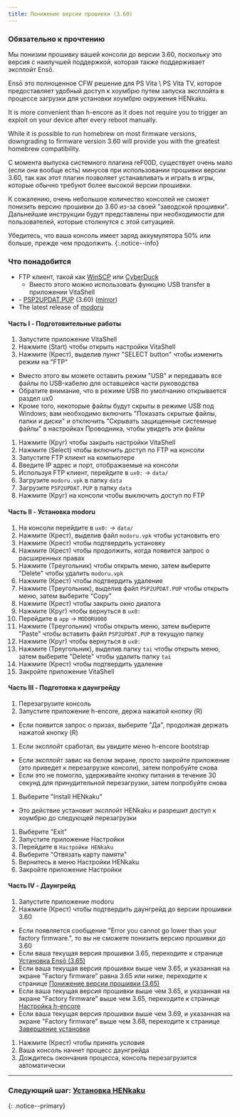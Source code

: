```yaml
---
title: Понижение версии прошивки (3.60)
---
```


### Обязательно к прочтению

Мы понизим прошивку вашей консоли до версии 3.60, поскольку это версия с наилучшей поддержкой, которая также поддерживает эксплойт Ensō.

Ensō это полноценное CFW решение для PS Vita \ PS Vita TV, которое предоставляет удобный доступ к хоумбрю путем запуска эксплойта в процессе загрузки для установки хоумбрю окружения HENkaku.

It is more convenient than h-encore as it does not require you to trigger an exploit on your device after every reboot manually.

While it is possible to run homebrew on most firmware versions, downgrading to firmware version 3.60 will provide you with the greatest homebrew compatibility.

С момента выпуска системного плагина reF00D, существует очень мало (если они вообще есть) минусов при использовании прошивки версии 3.60, так как этот плагин позволяет устанавливать и играть в игры, которые обычно требуют более высокой версии прошивки.

К сожалению, очень небольшое количество консолей не сможет понизить версию прошивки до 3.60 из-за своей "заводской прошивки". Дальнейшие инструкции будут представлены при необходимости для пользователей, которые столкнутся с этой ситуацией.

Убедитесь, что ваша консоль имеет заряд аккумулятора 50% или больше, прежде чем продолжить.
{:.notice--info}

### Что понадобится

* FTP клиент, такой как [WinSCP](https://winscp.net/) или [CyberDuck](https://cyberduck.io/)
  + Вместо этого можно использовать функцию USB transfer в приложении VitaShell
* <i class="fa fa-magnet" aria-hidden="true" title="Это magnet-ссылка. Воспользуйтесь торрент-клиентом, чтобы скачать этот файл."></i> - [PSP2UPDAT.PUP](magnet:?xt=urn:btih:19720f56ab6a299292f009aebae67a9a50eb6e8a&dn=PSP2UPDAT.PUP&tr=udp%3A%2F%2Ftracker.leechers-paradise.org%3A6969%2Fannounce&tr=udp%3A%2F%2Ftracker.internetwarriors.net%3A1337%2Fannounce&tr=udp%3A%2F%2Ftracker.opentrackr.org%3A1337%2Fannounce&tr=udp%3A%2F%2F9.rarbg.to%3A2710%2Fannounce&tr=udp%3A%2F%2Ftracker.coppersurfer.tk%3A6969%2Fannounce&tr=udp%3A%2F%2Fexodus.desync.com%3A6969%2Fannounce&tr=udp%3A%2F%2Fexplodie.org%3A6969%2Fannounce&tr=http%3A%2F%2Ftracker3.itzmx.com%3A6961%2Fannounce&tr=udp%3A%2F%2Ftracker1.itzmx.com%3A8080%2Fannounce&tr=udp%3A%2F%2Ftracker.tiny-vps.com%3A6969%2Fannounce&tr=udp%3A%2F%2Fthetracker.org%3A80%2Fannounce&tr=udp%3A%2F%2Fopen.demonii.si%3A1337%2Fannounce&tr=udp%3A%2F%2Fdenis.stalker.upeer.me%3A6969%2Fannounce&tr=udp%3A%2F%2Fbt.xxx-tracker.com%3A2710%2Fannounce&tr=http%3A%2F%2Ftracker4.itzmx.com%3A2710%2Fannounce&tr=udp%3A%2F%2Ftracker2.itzmx.com%3A6961%2Fannounce&tr=udp%3A%2F%2Ftracker.torrent.eu.org%3A451%2Fannounce&tr=udp%3A%2F%2Ftracker.port443.xyz%3A6969%2Fannounce&tr=udp%3A%2F%2Ftracker.cyberia.is%3A6969%2Fannounce&tr=udp%3A%2F%2Fopen.stealth.si%3A80%2Fannounce) (3.60) ([mirror](https://web.archive.org/web/20160902205052id_/http://dus01.psp2.update.playstation.net/update/psp2/image/2016_0323/rel_cd80b3da55771c99557db552542dff2b/PSP2UPDAT.PUP))
* The latest release of [modoru](https://github.com/SKGleba/modoru/releases/latest/)

#### Часть I - Подготовительные работы

1. Запустите приложение VitaShell
1. Нажмите (Start) чтобы открыть настройки VitaShell
1. Нажмите (Крест), выделив пункт "SELECT button" чтобы изменить режим на "FTP"
  + Вместо этого вы можете оставить режим "USB" и передавать все файлы по USB-кабелю для оставшейся части руководства
  + Обратите внимание, что в режиме USB по умолчанию открывается раздел ux0
  + Кроме того, некоторые файлы будут скрыты в режиме USB под Windows; вам необходимо включить "Показать скрытые файлы, папки и диски" и отключить "Скрывать защищенные системные файлы" в настройках Проводника, чтобы увидеть эти файлы
1. Нажмите (Круг) чтобы закрыть настройки VitaShell
1. Нажмите (Select) чтобы включить доступ по FTP на консоли
1. Запустите FTP клиент на компьютере
1. Введите IP адрес и порт, отображаемые на консоли
1. Используя FTP клиент, перейдите в `ux0:` -> `data/`
1. Загрузите `modoru.vpk` в папку `data`
1. Загрузите `PSP2UPDAT.PUP` в папку `data`
1. Нажмите (Круг) на консоли чтобы выключить доступ по FTP

#### Часть II - Установка modoru

1. На консоли перейдите в `ux0:` -> `data/`
1. Нажмите (Крест), выделив файл `modoru.vpk` чтобы установить его
1. Нажмите (Крест) чтобы подтвердить установку
1. Нажмите (Крест) чтобы продолжить, когда появится запрос о расширенных правах
1. Нажмите (Треугольник) чтобы открыть меню, затем выберите "Delete" чтобы удалить `modoru.vpk`
1. Нажмите (Крест) чтобы подтвердить удаление
1. Нажмите (Треугольник), выделив файл `PSP2UPDAT.PUP` чтобы открыть меню, затем выберите "Copy"
1. Нажмите (Крест) чтобы закрыть окно диалога
1. Нажмите (Круг) чтобы вернуться в `ux0:`
1. Перейдите в `app` -> `MODORU000`
1. Нажмите (Треугольник) чтобы открыть меню, затем выберите "Paste" чтобы вставить файл `PSP2UPDAT.PUP` в текущую папку
1. Нажмите (Круг) чтобы вернуться в `ux0:`
1. Нажмите (Треугольник), выделив папку `tai` чтобы открыть меню, затем выберите "Delete" чтобы удалить папку `tai`
1. Нажмите (Крест) чтобы подтвердить удаление
1. Закройте приложение VitaShell

#### Часть III - Подготовка к даунгрейду

1. Перезагрузите консоль
1. Запустите приложение h-encore, держа нажатой кнопку (R)
  + Если появится запрос о призах, выберите "Да", продолжая держать нажатой кнопку (R)
1. Если эксплойт сработал, вы увидите меню h-encore bootstrap
  + Если эксплойт завис на белом экране, просто закройте приложение (это приведет к перезагрузке консоли), затем попробуйте снова
  + Если это не помогло, удерживайте кнопку питания в течение 30 секунд для принудительной перезагрузки, затем попробуйте снова
1. Выберите "Install HENkaku"
  + Это действие установит эксплойт HENkaku и разрешит доступ к хоумбрю до следующей перезагрузки
1. Выберите "Exit"
1. Запустите приложение Настройки
1. Перейдите в `Настройки HENkaku`
1. Выберите "Отвязать карту памяти"
1. Вернитесь в меню Настройки HENkaku
1. Закройте приложение Настройки

#### Часть IV - Даунгрейд

1. Запустите приложение modoru
1. Нажмите (Крест) чтобы подтвердить даунгрейд до версии прошивки 3.60
  + Если появляется сообщение "Error you cannot go lower than your factory firmware.", то вы не сможете понизить версию прошивки до 3.60
  + Если ваша текущая версия прошивки 3.65, переходите к странице [Установка Ensō (3.65)](installing-enso)
  + Если ваша текущая версия прошивки выше чем 3.65, и указанная на экране "Factory firmware" равна 3.65 или ниже, переходите к странице [Понижение версии прошивки (3.65)](downgrading-firmware-365)
  + Если ваша текущая версия прошивки выше чем 3.65, и указанная на экране "Factory firmware" выше чем 3.65, переходите к странице [Настройка h-encore](configuring-h-encore)
  + Если ваша текущая версия прошивки выше чем 3.69, и указанная на экране "Factory firmware" выше чем 3.68, переходите к странице [Завершение установки](finalizing-setup)
1. Нажмите (Крест) чтобы принять условия
1. Ваша консоль начнет процесс даунгрейда
1. Дождитесь окончания процесса, консоль перезагрузится автоматически

___

### Следующий шаг: [Установка HENkaku](installing-henkaku)
{: .notice--primary}
